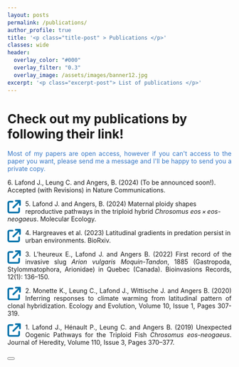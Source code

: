 ```yaml
---
layout: posts
permalink: /publications/
author_profile: true
title: '<p class="title-post" > Publications </p>'
classes: wide
header:
  overlay_color: "#000"
  overlay_filter: "0.3"
  overlay_image: /assets/images/banner12.jpg
excerpt: '<p class="excerpt-post"> List of publications </p>' 
---
```



<h1> Check out my publications by following their link!</h1>

<div style="text-align: justify"><span style="color:#3778C6;" align="justify"> Most of my papers are open access, however if you can't access to the paper you want, please send me a message and I'll be happy to send you a private copy. </span> </div>

<dl>
  <dd></dd>
</dl>

<p> 6. Lafond J., Leung C. and Angers, B. (2024) (To be announced soon!). Accepted (with Revisions) in Nature Communications. </p>


[<img style="float: left; margin-right: 10px;" alt="alt_text" width="30px" src="../assets/images/Favicon_Link.png" />](https://onlinelibrary.wiley.com/doi/epdf/10.1111/mec.17264) 
<p> 5. Lafond J. and Angers, B. (2024) Maternal ploidy shapes reproductive pathways in the triploid hybrid <i>Chrosomus eos × eos-neogaeus</i>. Molecular Ecology. </p>


[<img style="float: left; margin-right: 10px;" alt="alt_text" width="30px" src="../assets/images/Favicon_Link.png" />](https://www.biorxiv.org/content/10.1101/2023.11.14.566324v1#:~:text=Predation%20increased%205%2Dfold%20from,to%20increase%20ant%20predation%20specifically.) 
<p> 4. Hargreaves et al. (2023) Latitudinal gradients in predation persist in urban environments. BioRxiv. </p>


[<img style="float: left; margin-right: 10px;" alt="alt_text" width="30px" src="../assets/images/Favicon_Link.png" />](https://www.reabic.net/journals/bir/2023/1/BIR_2023_L%E2%80%99Heureux_etal.pdf) 
<p align="justify"> 3. L’heureux E., Lafond J. and Angers B. (2022) First record of the invasive slug <i>Arion vulgaris Moquin-Tandon</i>, 1885 (Gastropoda, Stylommatophora, Arionidae) in Quebec (Canada). Bioinvasions Records, 12(1): 136–150.  </p>

[<img style="float: left; margin-right: 10px;" alt="alt_text" width="30px" src="../assets/images/Favicon_Link.png" />](https://onlinelibrary.wiley.com/doi/full/10.1002/ece3.5896)
<p align="justify"> 2. Monette K., Leung C., Lafond J., Wittische J. and Angers B. (2020) Inferring responses to climate warming from latitudinal pattern of clonal hybridization. Ecology and Evolution, Volume 10, Issue 1, Pages 307-319. </p>

[<img style="float: left; margin-right: 10px;" alt="alt_text" width="30px" src="../assets/images/Favicon_Link.png" />](https://academic.oup.com/jhered/article/110/3/370/5268115)
<p align="justify"> 1. Lafond J., Hénault P., Leung C. and Angers B. (2019) Unexpected Oogenic Pathways for the Triploid Fish <i>Chrosomus eos-neogaeus</i>. Journal of Heredity, Volume 110, Issue 3, Pages 370–377. </p>


<!-- Back to top button -->
<button type="button" class="btn btn-danger btn-floating btn-lg" id="btn-back-to-top">
  <i class="fas fa-arrow-up"></i>
</button>

<script>
//Get the button
let mybutton = document.getElementById("btn-back-to-top");

// When the user scrolls down 20px from the top of the document, show the button
window.onscroll = function () {
  scrollFunction();
};

function scrollFunction() {
  if (
    document.body.scrollTop > 20 ||
    document.documentElement.scrollTop > 20
  ) {
    mybutton.style.display = "block";
  } else {
    mybutton.style.display = "none";
  }
}
// When the user clicks on the button, scroll to the top of the document
mybutton.addEventListener("click", backToTop);

function backToTop() {
  document.body.scrollTop = 0;
  document.documentElement.scrollTop = 0;
}
</script>